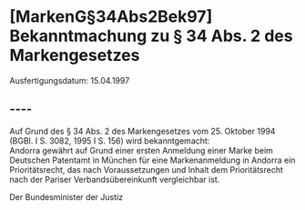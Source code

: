 # [MarkenG§34Abs2Bek97] Bekanntmachung zu § 34 Abs. 2 des Markengesetzes

Ausfertigungsdatum: 15.04.1997

 

## ----

Auf Grund des § 34 Abs. 2 des Markengesetzes vom 25. Oktober 1994 (BGBl. I S. 3082, 1995 I S. 156) wird bekanntgemacht:  
Andorra gewährt auf Grund einer ersten Anmeldung einer Marke beim Deutschen Patentamt in München für eine Markenanmeldung in Andorra ein Prioritätsrecht, das nach Voraussetzungen und Inhalt dem Prioritätsrecht nach der Pariser Verbandsübereinkunft vergleichbar ist.

Der Bundesminister der Justiz

